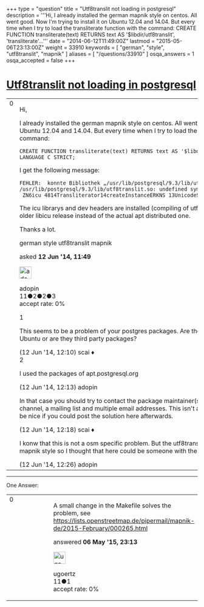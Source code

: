 +++
type = "question"
title = "Utf8translit not loading in postgresql"
description = '''Hi, I already installed the german mapnik style on centos. All went good. Now I&#x27;m trying to install it on Ubuntu 12.04 and 14.04. But every time when I try to load the transliterate function with the command: CREATE FUNCTION transliterate(text) RETURNS text AS &#x27;$libdir/utf8translit&#x27;, &#x27;transliterate&#x27;...'''
date = "2014-06-12T11:49:00Z"
lastmod = "2015-05-06T23:13:00Z"
weight = 33910
keywords = [ "german", "style", "utf8translit", "mapnik" ]
aliases = [ "/questions/33910" ]
osqa_answers = 1
osqa_accepted = false
+++

<div class="headNormal">

# [Utf8translit not loading in postgresql](/questions/33910/utf8translit-not-loading-in-postgresql)

</div>

<div id="main-body">

<div id="askform">

<table id="question-table" style="width:100%;">
<colgroup>
<col style="width: 50%" />
<col style="width: 50%" />
</colgroup>
<tbody>
<tr>
<td style="width: 30px; vertical-align: top"><div class="vote-buttons">
<span id="post-33910-upvote" class="ajax-command post-vote up" rel="nofollow" title="I like this post (click again to cancel)"> </span>
<div id="post-33910-score" class="post-score" title="current number of votes">
0
</div>
<span id="post-33910-downvote" class="ajax-command post-vote down" rel="nofollow" title="I dont like this post (click again to cancel)"> </span> <span id="favorite-mark" class="ajax-command favorite-mark" rel="nofollow" title="mark/unmark this question as favorite (click again to cancel)"> </span>
<div id="favorite-count" class="favorite-count">
&#10;</div>
</div></td>
<td><div id="item-right">
<div class="question-body">
<p>Hi,</p>
<p>I already installed the german mapnik style on centos. All went good. Now I'm trying to install it on Ubuntu 12.04 and 14.04. But every time when I try to load the transliterate function with the command:</p>
<pre><code>CREATE FUNCTION transliterate(text) RETURNS text AS &#39;$libdir/utf8translit&#39;, &#39;transliterate&#39; LANGUAGE C STRICT;</code></pre>
<p>I get the following message:</p>
<pre><code>FEHLER:  konnte Bibliothek „/usr/lib/postgresql/9.3/lib/utf8translit.so“ nicht laden: /usr/lib/postgresql/9.3/lib/utf8translit.so: undefined symbol: _ZN6icu_4814Transliterator14createInstanceERKNS_13UnicodeStringE15UTransDirectionR10UErrorCode</code></pre>
<p>The icu librarys and dev headers are installed (compiling of utf8translit works). I also tired to install an older libicu release instead of the actual apt distributed one.</p>
<p>Thanks a lot.</p>
</div>
<div id="question-tags" class="tags-container tags">
<span class="post-tag tag-link-german" rel="tag" title="see questions tagged &#39;german&#39;">german</span> <span class="post-tag tag-link-style" rel="tag" title="see questions tagged &#39;style&#39;">style</span> <span class="post-tag tag-link-utf8translit" rel="tag" title="see questions tagged &#39;utf8translit&#39;">utf8translit</span> <span class="post-tag tag-link-mapnik" rel="tag" title="see questions tagged &#39;mapnik&#39;">mapnik</span>
</div>
<div id="question-controls" class="post-controls">
&#10;</div>
<div class="post-update-info-container">
<div class="post-update-info post-update-info-user">
<p>asked <strong>12 Jun '14, 11:49</strong></p>
<img src="https://secure.gravatar.com/avatar/a36cd0da8b4e5004f5a80b4ac57d32a2?s=32&amp;d=identicon&amp;r=g" class="gravatar" width="32" height="32" alt="adopin&#39;s gravatar image" />
<p><span>adopin</span><br />
<span class="score" title="11 reputation points">11</span><span title="2 badges"><span class="badge1">●</span><span class="badgecount">2</span></span><span title="2 badges"><span class="silver">●</span><span class="badgecount">2</span></span><span title="3 badges"><span class="bronze">●</span><span class="badgecount">3</span></span><br />
<span class="accept_rate" title="Rate of the user&#39;s accepted answers">accept rate:</span> <span title="adopin has no accepted answers">0%</span></p>
</div>
</div>
<div id="comments-container-33910" class="comments-container">
<span id="33912"></span>
<div id="comment-33912" class="comment">
<div id="post-33912-score" class="comment-score">
1
</div>
<div class="comment-text">
<p>This seems to be a problem of your postgres packages. Are these the official packages shipped with Ubuntu or are they third party packages?</p>
</div>
<div id="comment-33912-info" class="comment-info">
<span class="comment-age">(12 Jun '14, 12:10)</span> <span class="comment-user userinfo">scai ♦</span>
</div>
</div>
<span id="33913"></span>
<div id="comment-33913" class="comment">
<div id="post-33913-score" class="comment-score">
2
</div>
<div class="comment-text">
<p>I used the packages of apt.postgresql.org</p>
</div>
<div id="comment-33913-info" class="comment-info">
<span class="comment-age">(12 Jun '14, 12:13)</span> <span class="comment-user userinfo">adopin</span>
</div>
</div>
<span id="33914"></span>
<div id="comment-33914" class="comment">
<div id="post-33914-score" class="comment-score">
&#10;</div>
<div class="comment-text">
<p>In that case you should try to contact the package maintainer(s). The website mentions an IRC channel, a mailing list and multiple email addresses. This isn't an OSM-specific problem. But it would be nice if you could post the solution here afterwards.</p>
</div>
<div id="comment-33914-info" class="comment-info">
<span class="comment-age">(12 Jun '14, 12:18)</span> <span class="comment-user userinfo">scai ♦</span>
</div>
</div>
<span id="33915"></span>
<div id="comment-33915" class="comment">
<div id="post-33915-score" class="comment-score">
&#10;</div>
<div class="comment-text">
<p>I konw that this is not a osm specific problem. But the utf8translit module comes with the german mapnik style so I thought that here could be someone with the same problem.</p>
</div>
<div id="comment-33915-info" class="comment-info">
<span class="comment-age">(12 Jun '14, 12:26)</span> <span class="comment-user userinfo">adopin</span>
</div>
</div>
</div>
<div id="comment-tools-33910" class="comment-tools">
&#10;</div>
<div class="clear">
&#10;</div>
<div id="comment-33910-form-container" class="comment-form-container">
&#10;</div>
<div class="clear">
&#10;</div>
</div></td>
</tr>
</tbody>
</table>

------------------------------------------------------------------------

<div class="tabBar">

<span id="sort-top"></span>

<div class="headQuestions">

One Answer:

</div>

</div>

<span id="42936"></span>

<div id="answer-container-42936" class="answer">

<table style="width:100%;">
<colgroup>
<col style="width: 50%" />
<col style="width: 50%" />
</colgroup>
<tbody>
<tr>
<td style="width: 30px; vertical-align: top"><div class="vote-buttons">
<span id="post-42936-upvote" class="ajax-command post-vote up" rel="nofollow" title="I like this post (click again to cancel)"> </span>
<div id="post-42936-score" class="post-score" title="current number of votes">
0
</div>
<span id="post-42936-downvote" class="ajax-command post-vote down" rel="nofollow" title="I dont like this post (click again to cancel)"> </span>
</div></td>
<td><div class="item-right">
<div class="answer-body">
<p>A small change in the Makefile solves the problem, see <a href="https://lists.openstreetmap.de/pipermail/mapnik-de/2015-February/000265.html">https://lists.openstreetmap.de/pipermail/mapnik-de/2015-February/000265.html</a></p>
</div>
<div class="answer-controls post-controls">
&#10;</div>
<div class="post-update-info-container">
<div class="post-update-info post-update-info-user">
<p>answered <strong>06 May '15, 23:13</strong></p>
<img src="https://secure.gravatar.com/avatar/75bf05eeb4e509ab00f592416136d8c9?s=32&amp;d=identicon&amp;r=g" class="gravatar" width="32" height="32" alt="ugoertz&#39;s gravatar image" />
<p><span>ugoertz</span><br />
<span class="score" title="11 reputation points">11</span><span title="1 badges"><span class="bronze">●</span><span class="badgecount">1</span></span><br />
<span class="accept_rate" title="Rate of the user&#39;s accepted answers">accept rate:</span> <span title="ugoertz has no accepted answers">0%</span></p>
</div>
</div>
<div id="comments-container-42936" class="comments-container">
&#10;</div>
<div id="comment-tools-42936" class="comment-tools">
&#10;</div>
<div class="clear">
&#10;</div>
<div id="comment-42936-form-container" class="comment-form-container">
&#10;</div>
<div class="clear">
&#10;</div>
</div></td>
</tr>
</tbody>
</table>

</div>

<div class="paginator-container-left">

</div>

</div>

</div>

